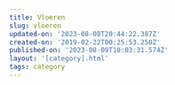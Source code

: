 ```yaml
---
title: Vloeren
slug: vloeren
updated-on: '2023-08-08T20:44:22.387Z'
created-on: '2019-02-22T00:25:53.250Z'
published-on: '2023-08-09T10:03:31.574Z'
layout: '[category].html'
tags: category
---
```



